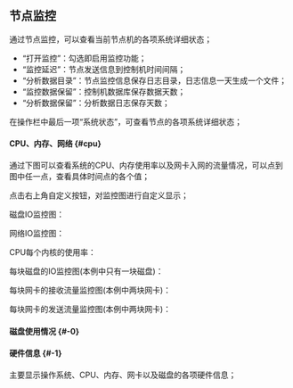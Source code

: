 ## 节点监控

通过节点监控，可以查看当前节点机的各项系统详细状态；

*   “打开监控”：勾选即启用监控功能；
*   “监控延迟”：节点发送信息到控制机时间间隔；
*   “分析数据目录”：节点监控信息保存日志目录，日志信息一天生成一个文件；
*   “监控数据保留”：控制机数据库保存数据天数；
*   “分析数据保留”：分析数据日志保存天数；

在操作栏中最后一项“系统状态”，可查看节点的各项系统详细状态；

#### CPU、内存、网络 {#cpu}

通过下图可以查看系统的CPU、内存使用率以及网卡入网的流量情况，可以点到图中任一点，查看具体时间点的各个值；

点击右上角自定义按钮，对监控图进行自定义显示；

磁盘IO监控图：

网络IO监控图：

CPU每个内核的使用率：

每块磁盘的IO监控图(本例中只有一块磁盘)：

每块网卡的接收流量监控图(本例中两块网卡)：

每块网卡的发送流量监控图(本例中两块网卡)：

#### 磁盘使用情况 {#-0}

#### 硬件信息 {#-1}

主要显示操作系统、CPU、内存、网卡以及磁盘的各项硬件信息；